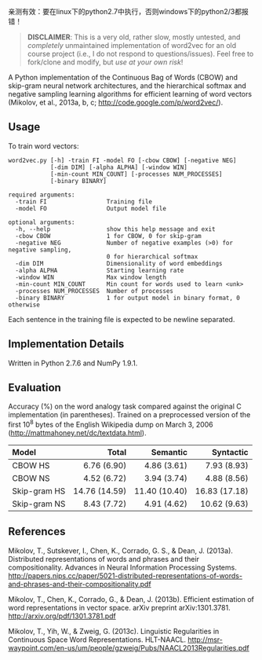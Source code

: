 <n1 color='red'>亲测有效：要在linux下的python2.7中执行，否则windows下的python2/3都报错！</h1>

> **DISCLAIMER**: This is a very old, rather slow, mostly untested, and *completely* unmaintained implementation of word2vec for an old course project (i.e., I do not respond to questions/issues). Feel free to fork/clone and modify, but *use at your own risk*!

A Python implementation of the Continuous Bag of Words (CBOW) and skip-gram neural network architectures, and the hierarchical softmax and negative sampling learning algorithms for efficient learning of word vectors (Mikolov, et al., 2013a, b, c; http://code.google.com/p/word2vec/).

Usage
-----
To train word vectors:
```
word2vec.py [-h] -train FI -model FO [-cbow CBOW] [-negative NEG]
            [-dim DIM] [-alpha ALPHA] [-window WIN]
            [-min-count MIN_COUNT] [-processes NUM_PROCESSES]
            [-binary BINARY]

required arguments:
  -train FI                 Training file
  -model FO                 Output model file

optional arguments:
  -h, --help                show this help message and exit
  -cbow CBOW                1 for CBOW, 0 for skip-gram
  -negative NEG             Number of negative examples (>0) for negative sampling, 
                            0 for hierarchical softmax
  -dim DIM                  Dimensionality of word embeddings
  -alpha ALPHA              Starting learning rate
  -window WIN               Max window length
  -min-count MIN_COUNT      Min count for words used to learn <unk>
  -processes NUM_PROCESSES  Number of processes
  -binary BINARY            1 for output model in binary format, 0 otherwise
```
Each sentence in the training file is expected to be newline separated. 

Implementation Details
----------------------
Written in Python 2.7.6 and NumPy 1.9.1.

Evaluation
----------
Accuracy (%) on the word analogy task compared against the original C implementation (in parentheses). Trained on a preprocessed version of the first 10<sup>8</sup> bytes of the English Wikipedia dump on March 3, 2006 (http://mattmahoney.net/dc/textdata.html).

| Model        | Total         | Semantic      | Syntactic     |
|:------------ |--------------:| -------------:| -------------:|
| CBOW HS      | 6.76 (6.90)   | 4.86 (3.61)   | 7.93 (8.93)   |
| CBOW NS      | 4.52 (6.72)   | 3.94 (3.74)   | 4.88 (8.56)   |
| Skip-gram HS | 14.76 (14.59) | 11.40 (10.40) | 16.83 (17.18) |       
| Skip-gram NS | 8.43 (7.72)   | 4.91 (4.62)   | 10.62 (9.63)  |

References
----------
Mikolov, T., Sutskever, I., Chen, K., Corrado, G. S., & Dean, J. (2013a). Distributed representations of words and phrases and their compositionality. Advances in Neural Information Processing Systems. http://papers.nips.cc/paper/5021-distributed-representations-of-words-and-phrases-and-their-compositionality.pdf

Mikolov, T., Chen, K., Corrado, G., & Dean, J. (2013b). Efficient estimation of word representations in vector space. arXiv preprint arXiv:1301.3781. http://arxiv.org/pdf/1301.3781.pdf

Mikolov, T., Yih, W., & Zweig, G. (2013c). Linguistic Regularities in Continuous Space Word Representations. HLT-NAACL. http://msr-waypoint.com/en-us/um/people/gzweig/Pubs/NAACL2013Regularities.pdf
